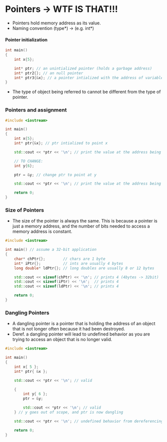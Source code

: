 # Pointers -> WTF IS THAT!!!
- Pointers hold memory address as its value.
- Naming convention (type*) -> (e.g. int*)

#### Pointer initialization
```cpp
int main()
{
    int x{5};

    int* ptr; // an unintialized pointer (holds a garbage address)
    int* ptr2{}; // an null pointer
    int* ptr3{&x}; // a pointer intialized with the address of variable x
}
```
- The type of object being referred to cannot be different from the type of pointer.

### Pointers and assignment
```cpp
#include <iostream>

int main()
{
    int x{5};
    int* ptr{&x}; // ptr intialized to point x

    std::cout << *ptr << '\n'; // print the value at the address being pointed to (x's address)

    // TO CHANGE:
    int y{6};

    ptr = &y; // change ptr to point at y

    std::cout << *ptr << '\n'; // print the value at the address being pointed to (y's address)

    return 0;
}
```

### Size of Pointers
- The size of the pointer is always the same. This is because a pointer is just a memory address, and the number of bits needed to access a memory address is constant.
```cpp
#include <iostream>

int main() // assume a 32-bit application
{
    char* chPtr{};        // chars are 1 byte
    int* iPtr{};          // ints are usually 4 bytes
    long double* ldPtr{}; // long doubles are usually 8 or 12 bytes

    std::cout << sizeof(chPtr) << '\n'; // prints 4 (4bytes -> 32bit)
    std::cout << sizeof(iPtr) << '\n';  // prints 4
    std::cout << sizeof(ldPtr) << '\n'; // prints 4

    return 0;
}
```

### Dangling Pointers
- A dangling pointer is a pointer that is holding the address of an object that is not longer often because it had been destroyed.
- Deref. a dangling pointer will lead to undefined behavior as you are trying to access an object that is no longer valid.
```cpp
#include <iostream>

int main()
{
    int x{ 5 };
    int* ptr{ &x };

    std::cout << *ptr << '\n'; // valid

    {
        int y{ 6 };
        ptr = &y;

        std::cout << *ptr << '\n'; // valid
    } // y goes out of scope, and ptr is now dangling

    std::cout << *ptr << '\n'; // undefined behavior from dereferencing a dangling pointer

    return 0;
}
```